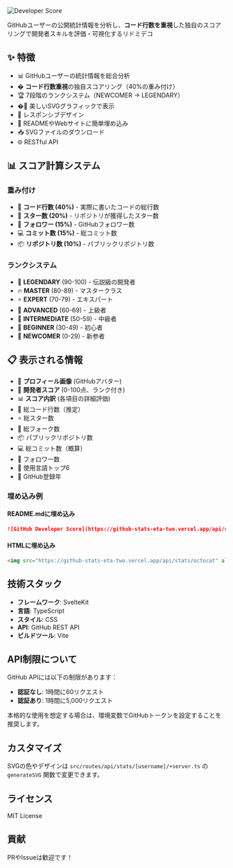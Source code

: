 ![Developer Score](https://github-stats-eta-two.vercel.app/api/stats/yomi4486)

GitHubユーザーの公開統計情報を分析し、**コード行数を重視**した独自のスコアリングで開発者スキルを評価・可視化するリドミデコ

## ✨ 特徴

- 📊 GitHubユーザーの統計情報を総合分析
- � **コード行数重視**の独自スコアリング（40%の重み付け）
- 🏆 7段階のランクシステム（NEWCOMER → LEGENDARY）
- �🎨 美しいSVGグラフィックで表示
- 📱 レスポンシブデザイン
- 🔗 READMEやWebサイトに簡単埋め込み
- 📥 SVGファイルのダウンロード
- 🌐 RESTful API

## 📊 スコア計算システム

### 重み付け
- 📝 **コード行数 (40%)** - 実際に書いたコードの総行数
- 🌟 **スター数 (20%)** - リポジトリが獲得したスター数
- 👥 **フォロワー (15%)** - GitHubフォロワー数
- 💻 **コミット数 (15%)** - 総コミット数
- 📦 **リポジトリ数 (10%)** - パブリックリポジトリ数

### ランクシステム
- 👑 **LEGENDARY** (90-100) - 伝説級の開発者
- 🔥 **MASTER** (80-89) - マスタークラス
- ⭐ **EXPERT** (70-79) - エキスパート
- 💎 **ADVANCED** (60-69) - 上級者
- 🚀 **INTERMEDIATE** (50-59) - 中級者
- 🌱 **BEGINNER** (30-49) - 初心者
- 👶 **NEWCOMER** (0-29) - 新参者

## 📋 表示される情報

- 👤 **プロフィール画像** (GitHubアバター)
- 🎯 **開発者スコア** (0-100点、ランク付き)
- 📊 **スコア内訳** (各項目の詳細評価)
- 📝 総コード行数（推定）
- ⭐ 総スター数
- 🍴 総フォーク数
- 📦 パブリックリポジトリ数
- 💻 総コミット数（概算）
- 👥 フォロワー数
- 💬 使用言語トップ6
- 📅 GitHub登録年

### 埋め込み例

#### README.mdに埋め込み
```markdown
![GitHub Developer Score](https://github-stats-eta-two.vercel.app/api/stats/octocat)
```

#### HTMLに埋め込み
```html
<img src="https://github-stats-eta-two.vercel.app/api/stats/octocat" alt="GitHub Developer Score">
```


## 技術スタック

- **フレームワーク**: SvelteKit
- **言語**: TypeScript
- **スタイル**: CSS
- **API**: GitHub REST API
- **ビルドツール**: Vite

## API制限について

GitHub APIには以下の制限があります：

- **認証なし**: 1時間に60リクエスト
- **認証あり**: 1時間に5,000リクエスト

本格的な使用を想定する場合は、環境変数でGitHubトークンを設定することを推奨します。

## カスタマイズ

SVGの色やデザインは `src/routes/api/stats/[username]/+server.ts` の `generateSVG` 関数で変更できます。

## ライセンス

MIT License

## 貢献

PRやIssueは歓迎です！
